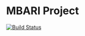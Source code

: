 # MBARI Project

[![Build Status](https://travis-ci.com/cst438sp19/MBARI.svg?token=MiyzapJZb76jLFg62zBK&branch=master)](https://travis-ci.com/cst438sp19/MBARI)